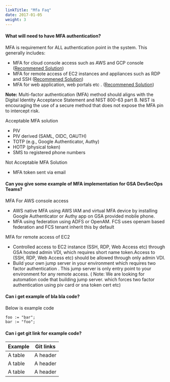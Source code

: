 ```yaml
---
linkTitle: "Mfa Faq"
date: 2017-01-05
weight: 3
---
```


#### **What will need to have MFA authentication?** 

MFA is requirement for ALL authentication point in the system. This generally includes:

- MFA for cloud console access such as AWS and GCP console ([Recommened Solution](https://gohugo.io))
- MFA for remote access of EC2 instances and appliances such as RDP and SSH ([Recommened Solution](https://gohugo.io))
- MFA for web application, web portals etc . ([Recommened Solution](https://gohugo.io))

**Note:** Multi-factor authentication (MFA) method should aligns with the Digital Identity Acceptance Statement and NIST 800-63 part B. NIST is encouraging the use of a secure method that does not expose the MFA pin to intercept risk. 

 Acceptable MFA solution
- PIV
- PIV derived (SAML, OIDC, OAUTH)
- TOTP (e.g., Google Authenticator, Authy)
- HOTP (physical token)
- SMS to registered phone numbers

 Not Acceptable MFA Solution
 - MFA token sent via email


#### **Can you give some example of MFA implementation for GSA DevSecOps Teams?**

MFA For AWS console access  

- AWS native MFA using AWS IAM and virtual MFA device by installing Google Authenticator or Authy app on GSA provided mobile phone.
- MFA using federation using ADFS or OpenAM. FCS uses openam based federation and FCS tenant inherit this by default

MFA for remote access of EC2

- Controlled access to EC2 instance (SSH, RDP, Web Access etc) through GSA hosted admin VDI, which requires short name token.Access to (SSH, RDP, Web Access etc) should be allowed through only admin VDI.
-  Build your own jump server in your environment which requires two factor authentication . This jump server is only entry point to your environment for any remote access. ( Note: We are looking for automation code that building jump server. which forces two factor authentication using piv card or sna token cert etc) 



#### **Can i get example of bla bla code?**

Below is example code

```
foo := "bar";
bar := "foo";
```

####  **Can i get git link for example code?** 


| Example   | Git links       |
|-----------|-----------------|
| A table   | A header        |
| A table   | A header        |
| A table   | A header        |